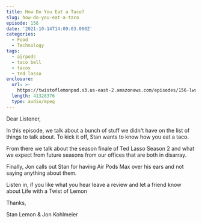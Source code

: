 ```yaml
---
title: How Do You Eat a Taco?
slug: how-do-you-eat-a-taco
episode: 156
date: '2021-10-14T14:09:03.000Z'
categories:
  - Food
  - Technology
tags:
  - airpods
  - taco bell
  - tacos
  - ted lasso
enclosure:
  url: >-
    https://twistoflemonpod.s3.us-east-2.amazonaws.com/episodes/156-lwatol-20211014.mp3
  length: 41328376
  type: audio/mpeg
---
```


Dear Listener,

In this episode, we talk about a bunch of stuff we didn't have on the list of things to talk about. To kick it off, Stan wants to know how you eat a taco.

From there we talk about the season finale of Ted Lasso Season 2 and what we expect from future seasons from our offices that are both in disarray.

Finally, Jon calls out Stan for having Air Pods Max over his ears and not saying anything about them.

Listen in, if you like what you hear leave a review and let a friend know about Life with a Twist of Lemon

Thanks,

Stan Lemon & Jon Kohlmeier

